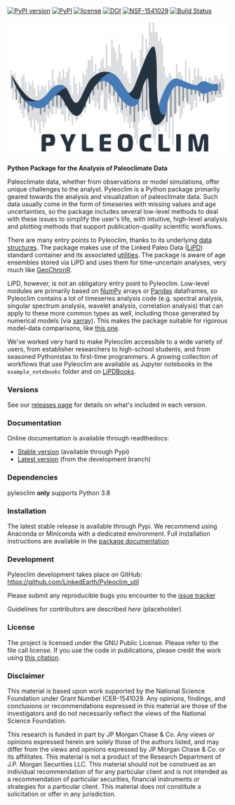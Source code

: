 <!---[![PyPI](https://img.shields.io/pypi/dm/pyleoclim.svg)](https://pypi.python.org/pypi/Pyleoclim)-->
[![PyPI version](https://badge.fury.io/py/pyleoclim.svg)](https://badge.fury.io/py/pyleoclim)
[![PyPI](https://img.shields.io/badge/python-3.8-yellow.svg)]()
[![license](https://img.shields.io/github/license/linkedearth/Pyleoclim_util.svg)]()
[![DOI](https://zenodo.org/badge/59611213.svg)](https://zenodo.org/badge/latestdoi/59611213)
[![NSF-1541029](https://img.shields.io/badge/NSF-1541029-blue.svg)](https://nsf.gov/awardsearch/showAward?AWD_ID=1541029)
[![Build Status](https://travis-ci.org/LinkedEarth/Pyleoclim_util.svg?branch=master)](https://travis-ci.org/LinkedEarth/Pyleoclim_util)

![](https://github.com/LinkedEarth/Logos/raw/master/pyleoclim_logo_full_white.png)

**Python Package for the Analysis of Paleoclimate Data**

Paleoclimate data, whether from observations or model simulations, offer unique challenges to the analyst.
Pyleoclim is a Python package primarily geared towards the analysis and visualization of paleoclimate data. Such data usually come in the form of timeseries with missing values and age uncertainties, so the package includes several low-level methods to deal with these issues to simplify the user's life, with intuitive, high-level analysis and plotting methods that support publication-quality scientific workflows.

There are many entry points to Pyleoclim, thanks to its underlying [data structures](https://pyleoclim-util.readthedocs.io/en/stable/core/ui.html). The package makes use of the Linked Paleo Data ([LiPD](http://www.clim-past.net/12/1093/2016/)) standard container and its associated [utilities](http://nickmckay.github.io/LiPD-utilities/). The package is aware of age ensembles stored via LiPD and uses them for time-uncertain analyses, very much like [GeoChronR](https://doi.org/10.5194/gchron-2020-25).

LiPD, however, is not an obligatory entry point to Pyleoclim. Low-level modules are primarily based on [NumPy](http://www.numpy.org) arrays or [Pandas](https://pandas.pydata.org) dataframes, so Pyleoclim contains a lot of timeseries analysis code (e.g. spectral analysis, singular spectrum analysis, wavelet analysis, correlation analysis) that can apply to these more common types as well, including those generated by numerical models (via [xarray](http://xarray.pydata.org)). This makes the package suitable for rigorous model-data comparisons, like [this one](https://www.pnas.org/content/116/18/8728.short).

We've worked very hard to make Pyleoclim accessible to a wide variety of users, from establisher researchers to high-school students, and from seasoned Pythonistas to first-time programmers. A growing collection of workflows that use Pyleoclim are available as Jupyter notebooks in the `example_notebooks` folder and on [LiPDBooks](https://github.com/LinkedEarth/LiPDbooks/tree/master/notebooks).

### Versions

See our [releases page](https://github.com/LinkedEarth/Pyleoclim_util/releases) for details on what's included in each version. 

### Documentation

Online documentation is available through readthedocs:
- [Stable version](https://pyleoclim-util.readthedocs.io/en/stable/) (available through Pypi)
- [Latest version](https://pyleoclim-util.readthedocs.io/en/latest/) (from the development branch)

### Dependencies

pyleoclim **only** supports Python 3.8

### Installation

The latest stable release is available through Pypi. We recommend using Anaconda or Miniconda with a dedicated environment. Full installation instructions are available in the [package documentation](https://pyleoclim-util.readthedocs.io/en/stable/installation.html)


### Development

Pyleoclim development takes place on GitHub: https://github.com/LinkedEarth/Pyleoclim_util

Please submit any reproducible bugs you encounter to the [issue tracker](https://github.com/LinkedEarth/Pyleoclim_util/issues)

Guidelines for contributors are described _here_ (placeholder)

### License

The project is licensed under the GNU Public License. Please refer to the file call license.
If you use the code in publications, please credit the work using [this citation](https://zenodo.org/record/1212692#.WsaZ7maZNE4).


### Disclaimer

This material is based upon work supported by the National Science Foundation under Grant Number ICER-1541029. Any opinions, findings, and conclusions or recommendations expressed in this material are those of the investigators and do not necessarily reflect the views of the National Science Foundation.

This research is funded in part by JP Morgan Chase & Co. Any views or opinions expressed herein are solely those of the authors listed, and may differ from the views and opinions expressed by JP Morgan Chase & Co. or its affilitates. This material is not a product of the Research Department of J.P. Morgan Securities LLC. This material should not be construed as an individual recommendation of for any particular client and is not intended as a recommendation of particular securities, financial instruments or strategies for a particular client. This material does not constitute a solicitation or offer in any jurisdiction.
